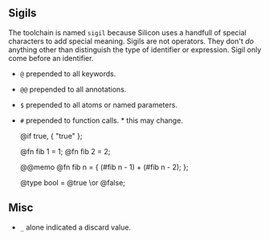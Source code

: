## Sigils

The toolchain is named `sigil` because Silicon uses a handfull of special characters to add special meaning. Sigils are not operators. They don't _do_ anything other than distinguish the type of identifier or expression. Sigil only come before an identifier.

- `@` prepended to all keywords.
- `@@` prepended to all annotations.
- `$` prepended to all atoms or named parameters.
- `#` prepended to function calls. \* this may change.

  @if true, {
  "true"
  };

  @fn fib 1 = 1;
  @fn fib 2 = 2;

  @@memo
  @fn fib n = {
  (#fib n - 1) + (#fib n - 2);
  };

  @type bool = @true \\or @false;

## Misc

- `_` alone indicated a discard value.
